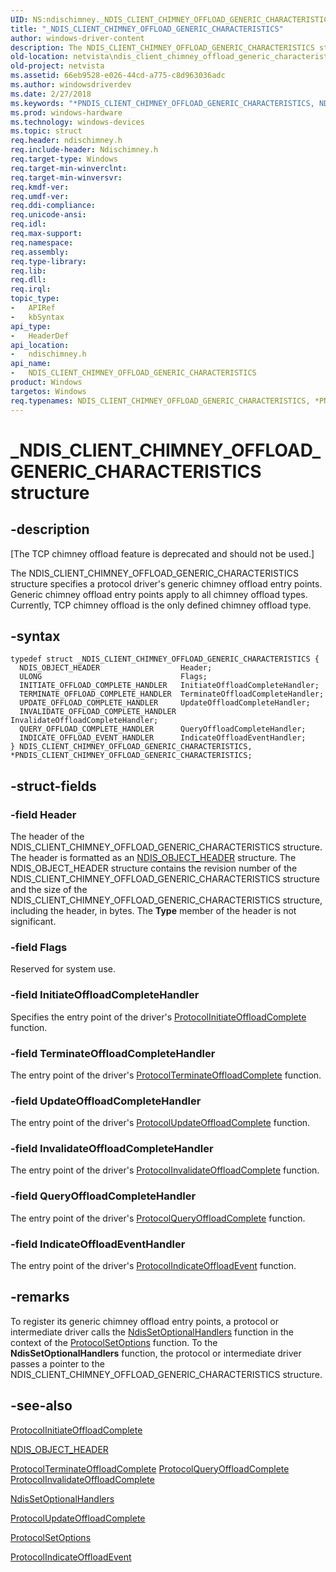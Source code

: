 ```yaml
---
UID: NS:ndischimney._NDIS_CLIENT_CHIMNEY_OFFLOAD_GENERIC_CHARACTERISTICS
title: "_NDIS_CLIENT_CHIMNEY_OFFLOAD_GENERIC_CHARACTERISTICS"
author: windows-driver-content
description: The NDIS_CLIENT_CHIMNEY_OFFLOAD_GENERIC_CHARACTERISTICS structure specifies a protocol driver's generic chimney offload entry points.
old-location: netvista\ndis_client_chimney_offload_generic_characteristics.htm
old-project: netvista
ms.assetid: 66eb9528-e026-44cd-a775-c8d963036adc
ms.author: windowsdriverdev
ms.date: 2/27/2018
ms.keywords: "*PNDIS_CLIENT_CHIMNEY_OFFLOAD_GENERIC_CHARACTERISTICS, NDIS_CLIENT_CHIMNEY_OFFLOAD_GENERIC_CHARACTERISTICS, NDIS_CLIENT_CHIMNEY_OFFLOAD_GENERIC_CHARACTERISTICS structure [Network Drivers Starting with Windows Vista], PNDIS_CLIENT_CHIMNEY_OFFLOAD_GENERIC_CHARACTERISTICS, PNDIS_CLIENT_CHIMNEY_OFFLOAD_GENERIC_CHARACTERISTICS structure pointer [Network Drivers Starting with Windows Vista], _NDIS_CLIENT_CHIMNEY_OFFLOAD_GENERIC_CHARACTERISTICS, ndischimney/NDIS_CLIENT_CHIMNEY_OFFLOAD_GENERIC_CHARACTERISTICS, ndischimney/PNDIS_CLIENT_CHIMNEY_OFFLOAD_GENERIC_CHARACTERISTICS, netvista.ndis_client_chimney_offload_generic_characteristics, tcp_chim_struct_5db55d5e-f540-4f60-9f3b-adcd24932b1d.xml"
ms.prod: windows-hardware
ms.technology: windows-devices
ms.topic: struct
req.header: ndischimney.h
req.include-header: Ndischimney.h
req.target-type: Windows
req.target-min-winverclnt: 
req.target-min-winversvr: 
req.kmdf-ver: 
req.umdf-ver: 
req.ddi-compliance: 
req.unicode-ansi: 
req.idl: 
req.max-support: 
req.namespace: 
req.assembly: 
req.type-library: 
req.lib: 
req.dll: 
req.irql: 
topic_type:
-	APIRef
-	kbSyntax
api_type:
-	HeaderDef
api_location:
-	ndischimney.h
api_name:
-	NDIS_CLIENT_CHIMNEY_OFFLOAD_GENERIC_CHARACTERISTICS
product: Windows
targetos: Windows
req.typenames: NDIS_CLIENT_CHIMNEY_OFFLOAD_GENERIC_CHARACTERISTICS, *PNDIS_CLIENT_CHIMNEY_OFFLOAD_GENERIC_CHARACTERISTICS
---
```


# _NDIS_CLIENT_CHIMNEY_OFFLOAD_GENERIC_CHARACTERISTICS structure


## -description


<p class="CCE_Message">[The TCP chimney offload feature is deprecated and should not be used.]

The NDIS_CLIENT_CHIMNEY_OFFLOAD_GENERIC_CHARACTERISTICS structure specifies a protocol driver's
  generic chimney offload entry points. Generic chimney offload entry points apply to all chimney offload
  types. Currently, TCP chimney offload is the only defined chimney offload type.


## -syntax


````
typedef struct _NDIS_CLIENT_CHIMNEY_OFFLOAD_GENERIC_CHARACTERISTICS {
  NDIS_OBJECT_HEADER                  Header;
  ULONG                               Flags;
  INITIATE_OFFLOAD_COMPLETE_HANDLER   InitiateOffloadCompleteHandler;
  TERMINATE_OFFLOAD_COMPLETE_HANDLER  TerminateOffloadCompleteHandler;
  UPDATE_OFFLOAD_COMPLETE_HANDLER     UpdateOffloadCompleteHandler;
  INVALIDATE_OFFLOAD_COMPLETE_HANDLER InvalidateOffloadCompleteHandler;
  QUERY_OFFLOAD_COMPLETE_HANDLER      QueryOffloadCompleteHandler;
  INDICATE_OFFLOAD_EVENT_HANDLER      IndicateOffloadEventHandler;
} NDIS_CLIENT_CHIMNEY_OFFLOAD_GENERIC_CHARACTERISTICS, *PNDIS_CLIENT_CHIMNEY_OFFLOAD_GENERIC_CHARACTERISTICS;
````


## -struct-fields




### -field Header

The header of the NDIS_CLIENT_CHIMNEY_OFFLOAD_GENERIC_CHARACTERISTICS structure. The header is
     formatted as an 
     <a href="..\ntddndis\ns-ntddndis-_ndis_object_header.md">NDIS_OBJECT_HEADER</a> structure. The
     NDIS_OBJECT_HEADER structure contains the revision number of the
     NDIS_CLIENT_CHIMNEY_OFFLOAD_GENERIC_CHARACTERISTICS structure and the size of the
     NDIS_CLIENT_CHIMNEY_OFFLOAD_GENERIC_CHARACTERISTICS structure, including the header, in bytes. The 
     <b>Type</b> member of the header is not significant.


### -field Flags

Reserved for system use.


### -field InitiateOffloadCompleteHandler

Specifies the entry point of the driver's 
     <a href="..\ndischimney\nc-ndischimney-initiate_offload_complete_handler.md">
     ProtocolInitiateOffloadComplete</a> function.


### -field TerminateOffloadCompleteHandler

The entry point of the driver's 
     <a href="..\ndischimney\nc-ndischimney-terminate_offload_complete_handler.md">
     ProtocolTerminateOffloadComplete</a> function.


### -field UpdateOffloadCompleteHandler

The entry point of the driver's 
     <a href="..\ndischimney\nc-ndischimney-update_offload_complete_handler.md">
     ProtocolUpdateOffloadComplete</a> function.


### -field InvalidateOffloadCompleteHandler

The entry point of the driver's 
     <a href="..\ndischimney\nc-ndischimney-invalidate_offload_complete_handler.md">
     ProtocolInvalidateOffloadComplete</a> function.


### -field QueryOffloadCompleteHandler

The entry point of the driver's 
     <a href="..\ndischimney\nc-ndischimney-query_offload_complete_handler.md">
     ProtocolQueryOffloadComplete</a> function.


### -field IndicateOffloadEventHandler

The entry point of the driver's 
     <a href="..\ndischimney\nc-ndischimney-indicate_offload_event_handler.md">
     ProtocolIndicateOffloadEvent</a> function.


## -remarks



To register its generic chimney offload entry points, a protocol or intermediate driver calls the 
    <a href="..\ndis\nf-ndis-ndissetoptionalhandlers.md">NdisSetOptionalHandlers</a> function
    in the context of the 
    <a href="..\ndis\nc-ndis-set_options.md">ProtocolSetOptions</a> function. To the 
    <b>NdisSetOptionalHandlers</b> function,
    the protocol or intermediate driver passes a pointer to the
    NDIS_CLIENT_CHIMNEY_OFFLOAD_GENERIC_CHARACTERISTICS structure.




## -see-also

<a href="..\ndischimney\nc-ndischimney-initiate_offload_complete_handler.md">
   ProtocolInitiateOffloadComplete</a>



<a href="..\ntddndis\ns-ntddndis-_ndis_object_header.md">NDIS_OBJECT_HEADER</a>



<a href="..\ndischimney\nc-ndischimney-terminate_offload_complete_handler.md">
   ProtocolTerminateOffloadComplete</a>



<a href="..\ndischimney\nc-ndischimney-query_offload_complete_handler.md">
   ProtocolQueryOffloadComplete</a>



<a href="..\ndischimney\nc-ndischimney-invalidate_offload_complete_handler.md">
   ProtocolInvalidateOffloadComplete</a>



<a href="..\ndis\nf-ndis-ndissetoptionalhandlers.md">NdisSetOptionalHandlers</a>



<a href="..\ndischimney\nc-ndischimney-update_offload_complete_handler.md">
   ProtocolUpdateOffloadComplete</a>



<a href="..\ndis\nc-ndis-set_options.md">ProtocolSetOptions</a>



<a href="..\ndischimney\nc-ndischimney-indicate_offload_event_handler.md">
   ProtocolIndicateOffloadEvent</a>



 

 


